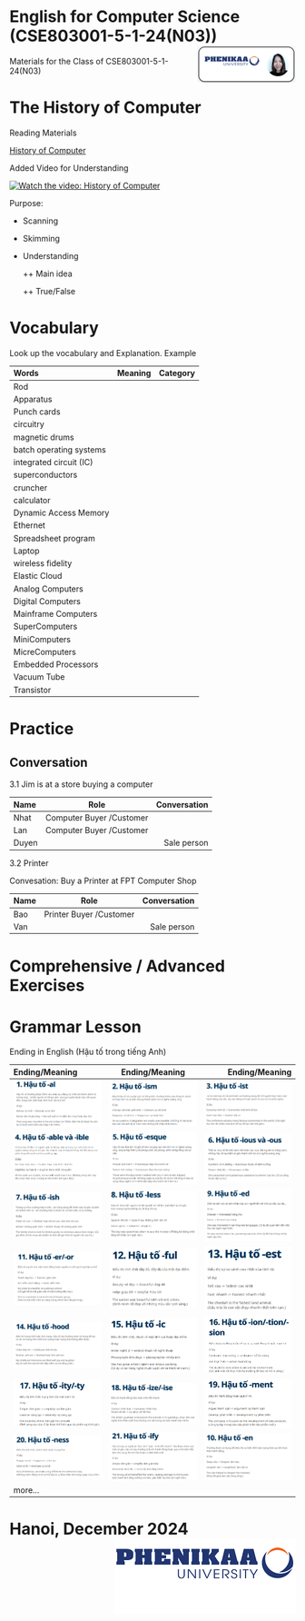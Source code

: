 # English for Computer Science (CSE803001-5-1-24(N03)) <img src='img/nglthu.png' align='right'> 


Materials for the Class of CSE803001-5-1-24(N03)

# The History of Computer
Reading Materials

[History of Computer](Computer/HistoryofComputers.pdf)

Added Video for Understanding


[![Watch the video: History of Computer](https://nglthu.github.io/English_5_1_24/img/computer.png)](https://www.youtube.com/watch?v=gjVX47dLlN8)



Purpose:
+ Scanning
  
+ Skimming
  
+ Understanding
  
  ++ Main idea
  
  ++ True/False
  



# Vocabulary
 
   Look up the vocabulary and Explanation.
   Example

| Words            | Meaning | Category|
| :---------------- | :------: | ----: |
| Rod |     |  |
| Apparatus |     |  |
| Punch cards |     |  |
| circuitry |     |  |
| magnetic drums |    |  |
| batch operating systems |     |  |
| integrated circuit (IC)  |     |  |
| superconductors |    |  |
| cruncher |     |  |
| calculator |     |  |
| Dynamic Access Memory |    |  |
| Ethernet |    |  |
| Spreadsheet program |    |  |
| Laptop  |    |  |
| wireless fidelity  |    |  |
| Elastic Cloud  |    |  |
| Analog Computers  |    |  |
| Digital Computers  |    |  |
| Mainframe Computers  |    |  |
| SuperComputers  |    |  |
| MiniComputers  |    |  |
| MicreComputers  |    |  |
| Embedded Processors  |    |  |
| Vacuum Tube |    |  |
| Transistor  |    |  |

# Practice
## Conversation


3.1 Jim is at a store
buying a computer

| Name            | Role | Conversation|
| :---------------- | :------: | ----: |
| Nhat | Computer Buyer /Customer    |  |
| Lan |  Computer Buyer /Customer   |  |
| Duyen |     | Sale person |



3.2 Printer

 Convesation: Buy a Printer at FPT Computer Shop

| Name            | Role | Conversation|
| :---------------- | :------: | ----: |
| Bao | Printer Buyer /Customer    |  |
| Van |     | Sale person |

# Comprehensive / Advanced Exercises

# Grammar Lesson

Ending in English (Hậu tố trong tiếng Anh)

| Ending/Meaning            | Ending/Meaning | Ending/Meaning|
| :---------------- | :------: | ----: |
| <img src='img/1_al.png'> | <img src='img/2_ism.png'>     |  <img src='img/3Endig_ist.png'> |
| <img src='img/4Ending_able_ible.png'> | <img src='img/5Ending_esque.png'>     |  <img src='img/6Ending_ious.png'> |
| <img src='img/7Ending_ish.png'> | <img src='img/8Ending_less.png'>     |  <img src='img/9Ending_ed.png'> |
| <img src='img/11_er.png'> | <img src='img/12_ful.png'>     |  <img src='img/13_est.png'> |
| <img src='img/14_hood.png'> | <img src='img/15_ic.png'>     |  <img src='img/16_ion_tion_sion.png'> |
| <img src='img/17_ity_ty.png'> | <img src='img/18_ize_ise.png'>     |  <img src='img/19_ment.png'> |
| <img src='img/20_ness.png'> | <img src='img/21_ify.png'>     |  <img src='img/10_en.png'> |
| more... |  



# Hanoi, December 2024 <img src='img/logo.png' align='right'> 
